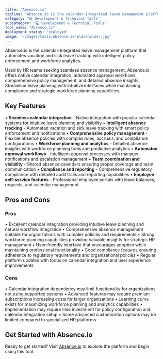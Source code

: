```yaml
---
title: "Absence.io"
tagline: "Absence.io is the calendar-integrated leave management platform that automates vacation and sick leave tracking with intelligent policy enforcement an..."
category: "💻 Development & Technical Tools"
subcategory: "💻 Development & Technical Tools"
tool_name: "Absence.io"
deployment_status: "deployed"
image: "/images/tools/absence-io-placeholder.jpg"
---
```

Absence.io is the calendar-integrated leave management platform that automates vacation and sick leave tracking with intelligent policy enforcement and workforce analytics.

Used by HR teams seeking seamless absence management, Absence.io offers native calendar integration, automated approval workflows, comprehensive policy management, and detailed absence insights. Streamline leave planning with intuitive interfaces while maintaining compliance and strategic workforce planning capabilities.

## Key Features

• **Seamless calendar integration** - Native integration with popular calendar systems for intuitive leave planning and visibility
• **Intelligent absence tracking** - Automated vacation and sick leave tracking with smart policy enforcement and notifications
• **Comprehensive policy management** - Flexible absence policies with complex rules, accruals, and compliance configurations
• **Workforce planning and analytics** - Detailed absence insights with workforce planning tools and predictive analytics
• **Automated approval workflows** - Intelligent approval processes with manager notifications and escalation management
• **Team coordination and visibility** - Shared absence calendars ensuring proper coverage and team communication
• **Compliance and reporting** - Comprehensive regulatory compliance with detailed audit trails and reporting capabilities
• **Employee self-service features** - Professional employee portals with leave balances, requests, and calendar management

## Pros and Cons

### Pros
• Excellent calendar integration providing intuitive leave planning and natural workflow integration
• Comprehensive absence management suitable for organizations with complex policies and requirements
• Strong workforce planning capabilities providing valuable insights for strategic HR management
• User-friendly interface that encourages adoption while maintaining professional functionality
• Good compliance features ensuring adherence to regulatory requirements and organizational policies
• Regular platform updates with focus on calendar integration and user experience improvements

### Cons
• Calendar integration dependency may limit functionality for organizations not using supported systems
• Advanced features may require premium subscriptions increasing costs for larger organizations
• Learning curve exists for maximizing workforce planning and analytics capabilities
• Implementation may require time investment for policy configuration and calendar integration setup
• Some advanced customization options may be limited compared to specialized HR platforms

## Get Started with Absence.io

Ready to get started? Visit [Absence.io](https://absence.io) to explore the platform and begin using this tool.